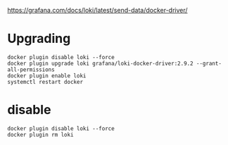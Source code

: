 https://grafana.com/docs/loki/latest/send-data/docker-driver/

# Upgrading

    docker plugin disable loki --force
    docker plugin upgrade loki grafana/loki-docker-driver:2.9.2 --grant-all-permissions
    docker plugin enable loki
    systemctl restart docker

# disable

    docker plugin disable loki --force
    docker plugin rm loki
